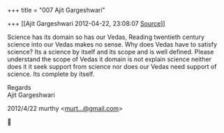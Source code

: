 +++
title = "007 Ajit Gargeshwari"

+++
[[Ajit Gargeshwari	2012-04-22, 23:08:07 [Source](https://groups.google.com/g/samskrita/c/Qsg6paLMUCo)]]



Science has its domain so has our Vedas, Reading twentieth century science into our Vedas makes no sense. Why does Vedas have to satisfy science? Its a science by itself and its scope and is well defined. Please understand the scope of Vedas it domain is not explain science neither does it it seek support from science nor does our Vedas need support of science. Its complete by itself.  
  
Regards  
Ajit Gargeshwari  
  

2012/4/22 murthy \<[murt...@gmail.com]()\>



